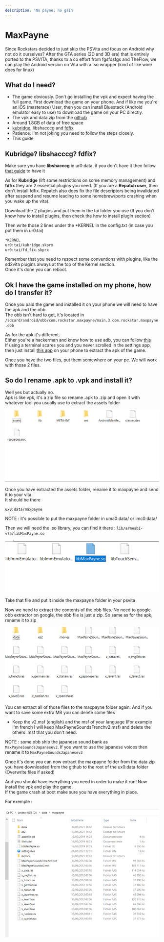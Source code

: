 ```yaml
---
description: 'No payne, no gain'
---
```


# MaxPayne

Since Rockstars decided to just skip the PSVita and focus on Android why not do it ourselves? After the GTA series \(2D and 3D era\) that is entirely ported to the PSVITA, thanks to a co effort from fgsfdsfgs and TheFlow, we can play the Android version on Vita with a .so wrapper \(kind of like wine does for linux\)

## What do I need?

* The game obviously. Don't go installing the vpk and expect having the full game. First download the game on your phone. And if like me you're an iOS \(masterace\) User, then you can install Bluestack \(Android emulator easy to use\) to download the game on your PC directly. 
* The vpk and data.zip from the [github](https://github.com/fgsfdsfgs/max_vita/releases)
* Around 1.8GB of data of free space
* [kubridge](https://github.com/TheOfficialFloW/kubridge/releases/), libshacccg and [fdfix](https://github.com/TheOfficialFloW/FdFix/releases)
* Patience. I'm not joking you need to follow the steps closely.
* This guide

## Kubridge? libshacccg? fdfix?

Make sure you have **libshacccg** in ur0:data, if you don't have it then follow [that guide](https://samilops2.gitbook.io/vita-troubleshooting-guide/shader-compiler/extract-libshacccg.suprx) to have it 

As for **Kubridge** \(lift some restrictions on some memory management\) and **fdfix** they are 2 essential plugins you need. \(If you are a **Repatch user**, then don't install fdfix. Repatch also does fix the file descriptors being invalidated after suspend and resume leading to some homebrew/ports crashing when you wake up the vita\).  


Download the 2 plugins and put them in the tai folder you use \(If you don't know how to install plugins, then check the how to install plugin section\)  
  
Then write those 2 lines under the \*KERNEL in the config.txt \(in case you put them in ur0:tai\)

```text
*KERNEL
ur0:tai/kubridge.skprx
ur0:tai/fd_fix.skprx
```

Remember that you need to respect some conventions with plugins, like the sd2vita plugins always at the top of the Kernel section.  
Once it's done you can reboot.  


## Ok I have the game installed on my phone, how do I transfer it?

Once you paid the game and installed it on your phone we will need to have the apk and the obb.  
The obb isn't hard to get, it's located in `/sdcard/android/obb/com.rockstar.maxpayne/main.3.com.rockstar.maxpayne.obb`

As for the apk it's different.  
Either you're a hackerman and know how to use adb, you can follow [this ](https://stackoverflow.com/questions/11012976/how-do-i-get-the-apk-of-an-installed-app-without-root-access)  
If using a terminal scares you and you never scrolled in the settings app, then just install [this app](https://play.google.com/store/apps/details?id=com.ses.app.apkexport&hl=fr&gl=US) on your phone to extract the apk of the game.  
  
Once you have the two files, put them somewhere on your pc. We will work with those 2 files.

## So do I rename .apk to .vpk and install it?

Well yes but actually no.  
Apk is like vpk, it's a zip file so rename .apk to .zip and open it with whatever tool you usually use to extract the assets folder  
  


![Yeah you see that ass ets folder?](../.gitbook/assets/image%20%2812%29.png)

Once you have extracted the assets folder, rename it to maxpayne and send it to your vita.  
It should be there

```text
ux0:data/maxpayne
```

NOTE : it's possible to put the maxpayne folder in uma0:data/ or imc0:data/  
  
Then we will need the .so library, you can find it there : `lib/armeabi-v7a/libMaxPayne.so`

![MaxPayne.so](../.gitbook/assets/image%20%2815%29.png)

Take that file and put it inside the maxpayne folder in your psvita

Now we need to extract the contents of the obb files. No need to google obb extractor on google, the obb file is just a zip. So same as for the apk, rename it to zip

![ras = rien a signaler and msf = militaire sans fronti&#xE8;re](../.gitbook/assets/image%20%2814%29.png)

You can extract all of those files to the maxpayne folder again. And if you want to save some extra MB you can delete some files  
  
- Keep the v2.msf \(english\) and the msf of your language \(For example I'm french I will keep MaxPayneSoundsFrenchv2.msf\) and delete the others .msf that you don't need.  
  
NOTE : some obb ship the japanese sound bank as `MaxPayneSoundsJapanesev2`. If you want to use the japanese voices then rename it to `MaxPayneSoundsJapanesev3`

Once it's done you can now extract the maxpayne folder from the data.zip you have downloaded from the github to the root of the ux0:data folder \(Overwrite files if asked\)

 And you should have everything you need in order to make it run! Now install the vpk and play the game.  
If the game crash at boot make sure you have everything in place.  
  
For exemple : 

![french powa](../.gitbook/assets/image%20%2813%29.png)

